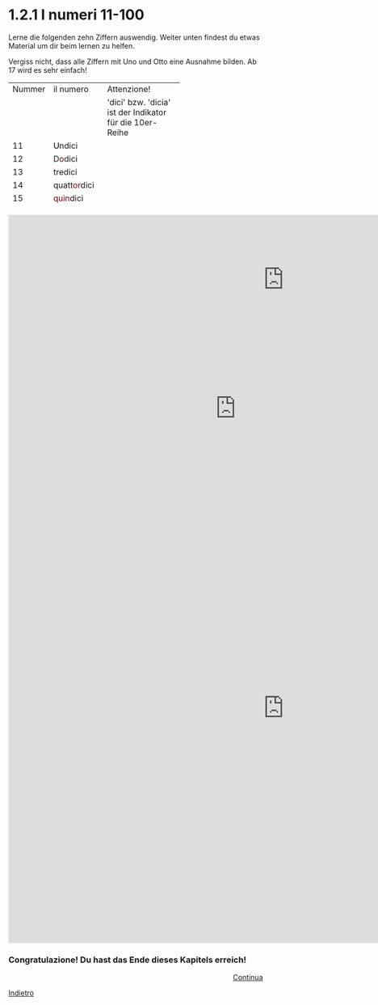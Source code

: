 <h1>1.2.1 I numeri 11-100 </h1>


<p>Lerne die folgenden zehn Ziffern auswendig. Weiter unten findest du etwas Material um dir beim lernen zu helfen.</p>
<p>Vergiss nicht, dass alle Ziffern mit Uno und Otto eine Ausnahme bilden. Ab 17 wird es sehr einfach!</p>
<table style="height: 246px; width: 339px;">
<tbody>
<tr>
<td style="width: 26px;">Nummer</td>
<td style="width: 70px;">il numero</td>
<td style="width: 219px;">Attenzione!</td>
</tr>
<tr>
<td style="width: 26px;">&nbsp;</td>
<td style="width: 70px;">&nbsp;</td>
<td style="width: 219px;">'dici' bzw. 'dicia' ist der Indikator f&uuml;r die 10er- Reihe</td>
</tr>
<tr>
<td style="width: 26px;">11</td>
<td style="width: 70px;"><span style="color: #000000;">U</span>ndici</td>
<td style="width: 219px;">&nbsp;</td>
</tr>
<tr>
<td style="width: 26px;">12</td>
<td style="width: 70px;">D<span style="color: #800000;">o</span>dici</td>
<td style="width: 219px;">&nbsp;</td>
</tr>
<tr>
<td style="width: 26px;">13</td>
<td style="width: 70px;">tredici</td>
<td style="width: 219px;">&nbsp;</td>
</tr>
<tr>
<td style="width: 26px;">14</td>
<td style="width: 70px;">quatt<span style="color: #800000;">or</span>dici</td>
<td style="width: 219px;">&nbsp;</td>
</tr>
<tr>
<td style="width: 26px;">15</td>
<td style="width: 70px;"><span style="color: #800000;">quin</span>dici</td>
<td style="width: 219px;">&nbsp;</td>
</tr>
<tr>
<td style="width: 26px;">16</td>
<td style="width: 70px;">sedici</td>
<td style="width: 219px;">se<del> i </del>dici</td>
</tr>
<tr>
<td style="width: 26px;">17</td>
<td style="width: 70px;"><strong><span style="color: #000000;">dicia</span></strong>sette</td>
<td style="width: 219px;">Ab 17 wird der Indikator f&uuml;r die Reihe vorne geschrieben!</td>
</tr>
<tr>
<td style="width: 26px;">18</td>
<td style="width: 70px;"><strong><span style="color: #993300;"><span style="color: #000000;">dici</span>o</span></strong>tto</td>
<td style="width: 219px;">'dicia' wird wegen dem Vokal zu 'dici' gek&uuml;rzt </td>
</tr>
<tr>
<td style="width: 26px;">19</td>
<td style="width: 70px;"><strong>dicia</strong>nove</td>
<td style="width: 219px;">&nbsp;</td>
</tr>
<tr>
<td style="width: 26px;">20</td>
<td style="width: 70px;">venti</td>
<td style="width: 219px;">'venti' ist der Indikator der 20er Reihe</td>
</tr>
<tr>
<td style="width: 26px;">21</td>
<td style="width: 70px;">ventuno</td>
<td style="width: 219px;">vent<del> i </del>uno wegen dem Vokal</td>
</tr>
<tr>
<td style="width: 26px;">22</td>
<td style="width: 70px;">ventidue</td>
<td style="width: 219px;">&nbsp;</td>
</tr>
<tr>
<td style="width: 26px;">23</td>
<td style="width: 70px;">ventitre</td>
<td style="width: 219px;">&nbsp;</td>
</tr>
<tr>
<td style="width: 26px;">24</td>
<td style="width: 70px;">ventiquattro</td>
<td style="width: 219px;">&nbsp;</td>
</tr>
<tr>
<td style="width: 26px;">25</td>
<td style="width: 70px;">venticinque</td>
<td style="width: 219px;">&nbsp;</td>
</tr>
<tr>
<td style="width: 26px;">26</td>
<td style="width: 70px;">ventisei</td>
<td style="width: 219px;">&nbsp;</td>
</tr>
<tr>
<td style="width: 26px;">27</td>
<td style="width: 70px;">ventisette</td>
<td style="width: 219px;">&nbsp;</td>
</tr>
<tr>
<td style="width: 26px;">28</td>
<td style="width: 70px;">ventotto</td>
  <td style="width: 219px;">vent<del> i </del>otto wegen dem Vokal</td>
</tr>
<tr>
<td style="width: 26px;">29</td>
<td style="width: 70px;">ventinove</td>
<td style="width: 219px;">&nbsp;</td>
</tr>
<tr>
<td style="width: 26px;">30</td>
<td style="width: 70px;">trenta</td>
<td style="width: 219px;">'trent' ist der Indikator der 30er Reihe</td>
</tr>
<tr>
<td style="width: 26px;">40</td>
<td style="width: 70px;">quaranta</td>
<td style="width: 219px;">&nbsp;</td>
</tr>
<tr>
<td style="width: 26px;">50</td>
<td style="width: 70px;">cinquanta</td>
<td style="width: 219px;">&nbsp;</td>
</tr>
<tr>
<td style="width: 26px;">60</td>
<td style="width: 70px;">se<strong>ss</strong>anta</td>
<td style="width: 219px;">&nbsp;</td>
</tr>
<tr>
<td style="width: 26px;">70</td>
<td style="width: 70px;">se<strong>tt</strong>anta</td>
<td style="width: 219px;">&nbsp;</td>
</tr>
<tr>
<td style="width: 26px;">80</td>
<td style="width: 70px;">ottanta</td>
<td style="width: 219px;">&nbsp;</td>
</tr>
<tr>
<td style="width: 26px;">90</td>
<td style="width: 70px;">novanta</td>
<td style="width: 219px;">&nbsp;</td>
</tr>
<tr>
<td style="width: 26px;">100</td>
<td style="width: 70px;">cento</td>
<td style="width: 219px;">&nbsp;</td>
</tr>
</tbody>
</table>

<iframe src="https://h5p.org/h5p/embed/406758" width="1090" height="255" frameborder="0" allowfullscreen="allowfullscreen"></iframe><script src="https://h5p.org/sites/all/modules/h5p/library/js/h5p-resizer.js" charset="UTF-8"></script>


<iframe src="https://h5p.org/h5p/embed/406758" width="899" height="255" frameborder="0" allowfullscreen="allowfullscreen"></iframe><script src="https://h5p.org/sites/all/modules/h5p/library/js/h5p-resizer.js" charset="UTF-8"></script>

<iframe src="https://h5p.org/h5p/embed/406801" width="1090" height="931" frameborder="0" allowfullscreen="allowfullscreen"></iframe><script src="https://h5p.org/sites/all/modules/h5p/library/js/h5p-resizer.js" charset="UTF-8"></script>

<h3> Congratulazione! Du hast das Ende dieses Kapitels erreich!</h3>

<p>
<a style="float:right;" href="numeri3.html">Continua</a>
</p>
<div style="clear:both;">  </div>

<p>
<a style="float:left;" href="numeri.html">Indietro</a>
</p>
<div style="clear:both;">  </div>
